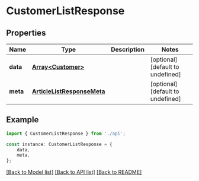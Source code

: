 # CustomerListResponse


## Properties

Name | Type | Description | Notes
------------ | ------------- | ------------- | -------------
**data** | [**Array&lt;Customer&gt;**](Customer.md) |  | [optional] [default to undefined]
**meta** | [**ArticleListResponseMeta**](ArticleListResponseMeta.md) |  | [optional] [default to undefined]

## Example

```typescript
import { CustomerListResponse } from './api';

const instance: CustomerListResponse = {
    data,
    meta,
};
```

[[Back to Model list]](../README.md#documentation-for-models) [[Back to API list]](../README.md#documentation-for-api-endpoints) [[Back to README]](../README.md)
